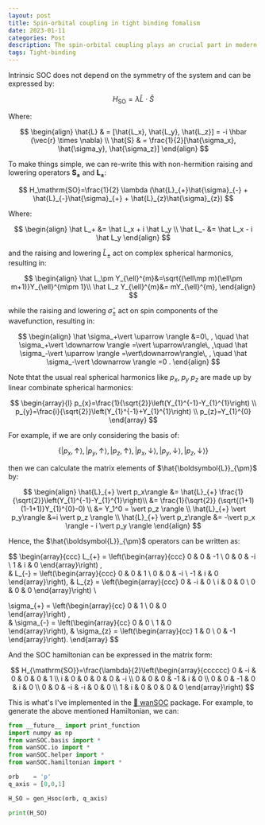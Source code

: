 ```yaml
---
layout: post
title: Spin-orbital coupling in tight binding fomalism
date: 2023-01-11
categories: Post
description: The spin-orbital coupling plays an crucial part in modern day spintronics. In this blog post, I will disscuss how to generate spin-orbital coupling Hamiltonian from scratch.
tags: Tight-binding
---
```


<!-- https://www.nature.com/articles/s42005-018-0078-4.pdf -->
Intrinsic SOC does not depend on the symmetry of the system and can be expressed by:

$$
H_\mathrm{SO}=\lambda \hat{L} \cdot \hat{S}
$$

Where:

$$
\begin{align}
\hat{L} & = [\hat{L_x}, \hat{L_y}, \hat{L_z}] = -i \hbar (\vec{r} \times \nabla) \\
\hat{S} & = \frac{1}{2}[\hat{\sigma_x}, \hat{\sigma_y}, \hat{\sigma_z}]
\end{align}
$$

To make things simple, we can re-write this with non-hermition raising and lowering operators $\boldsymbol{S_{\pm}}$ and $\boldsymbol{L_{\pm}}$:

$$
H_\mathrm{SO}=\frac{1}{2} \lambda (\hat{L}_{+}\hat{\sigma}_{-} + \hat{L}_{-}\hat{\sigma}_{+} + \hat{L}_{z}\hat{\sigma}_{z})
$$

Where:

$$
\begin{align}
\hat L_+ &= \hat L_x + i \hat L_y \\
\hat L_- &= \hat L_x - i \hat L_y
\end{align}
$$

and the raising and lowering $\hat L_{\pm}$ act on complex spherical harmonics, resulting in:

$$
\begin{align}
\hat L_\pm Y_{\ell}^{m}&=\sqrt{(\ell\mp m)(\ell\pm m+1)}Y_{\ell}^{m\pm 1}\\
\hat L_z Y_{\ell}^{m}&= mY_{\ell}^{m},
\end{align}
$$

while the raising and lowering $\hat \sigma_{\pm}$ act on spin components of the wavefunction, resulting in:

$$
\begin{align}
\hat \sigma_+\vert \uparrow \rangle &=0\, ,  \quad 
\hat \sigma_+\vert \downarrow \rangle =\vert \uparrow\rangle\, ,\quad
\hat \sigma_-\vert \uparrow \rangle =\vert\downarrow\rangle\, ,  \quad 
\hat \sigma_-\vert \downarrow \rangle =0 .
\end{align}
$$


Note thtat the usual real spherical harmonics like $p_x$, $p_y$ $p_z$ are made up by linear combinate spherical harmonics:

$$
\begin{array}{l}
p_{x}=\frac{1}{\sqrt{2}}\left(Y_{1}^{-1}-Y_{1}^{1}\right) \\
p_{y}=\frac{i}{\sqrt{2}}\left(Y_{1}^{-1}+Y_{1}^{1}\right) \\
p_{z}=Y_{1}^{0}
\end{array}
$$


For example, if we are only considering the basis of:

$$
\left\{\left|p_{x}, \uparrow\right\rangle,\left|p_{y}, \uparrow\right\rangle,\left|p_{z}, \uparrow\right\rangle,\left|p_{x}, \downarrow\right\rangle,\left|p_{y}, \downarrow\right\rangle,\left|p_{z}, \downarrow\right\rangle\right\}
$$

then we can calculate the matrix elements of $\hat{\boldsymbol{L}}_{\pm}$ by:

$$
\begin{align}
\hat{L}_{+} \vert p_x\rangle &= \hat{L}_{+} \frac{1}{\sqrt{2}}\left(Y_{1}^{-1}-Y_{1}^{1}\right)\\
&= \frac{1}{\sqrt{2}} (\sqrt{(1+1)(1-1+1)}Y_{1}^{0}-0) \\
&= Y_1^0 = \vert p_z \rangle \\
\hat{L}_{+} \vert p_y\rangle &=i \vert p_z \rangle \\
\hat{L}_{+} \vert p_z\rangle &= -\vert p_x \rangle - i \vert p_y \rangle
\end{align}
$$


Hence, the $\hat{\boldsymbol{L}}_{\pm}$ operators can be written as:

$$
\begin{array}{ccc}
L_{+} = \left(\begin{array}{ccc}
0 & 0 & -1 \\
0 & 0 & -i \\
1 & i & 0
\end{array}\right) ,   
& L_{-} = \left(\begin{array}{ccc}
0 & 0 & 1 \\
0 & 0 & -i \\
-1 & i & 0
\end{array}\right), 
& L_{z} = \left(\begin{array}{ccc}
0 & -i & 0 \\
i & 0 & 0 \\
0 & 0 & 0
\end{array}\right) \\

\sigma_{+} = \left(\begin{array}{cc}
0 & 1  \\
0 & 0  
\end{array}\right) ,   
& \sigma_{-} = \left(\begin{array}{cc}
0 & 0 \\
1 & 0  
\end{array}\right), 
& \sigma_{z} = \left(\begin{array}{cc}
1 & 0  \\
0 & -1  
\end{array}\right).
\end{array}
$$

And the SOC hamiltonian can be expressed in the matrix form:

$$
H_{\mathrm{SO}}=\frac{\lambda}{2}\left(\begin{array}{cccccc}
0 & -i & 0 & 0 & 0 & 1 \\
i & 0 & 0 & 0 & 0 & -i \\
0 & 0 & 0 & -1 & i & 0 \\
0 & 0 & -1 & 0 & i & 0 \\
0 & 0 & -i & -i & 0 & 0 \\
1 & i & 0 & 0 & 0 & 0 
\end{array}\right)
$$

This is what's I've implemented in the [:link: wanSOC](https://github.com/Chengcheng-Xiao/wanSOC) package. For example, to generate the above mentioned Hamiltonian, we can:

```python
from __future__ import print_function
import numpy as np
from wanSOC.basis import *
from wanSOC.io import *
from wanSOC.helper import *
from wanSOC.hamiltonian import *

orb    = 'p'
q_axis = [0,0,1]

H_SO = gen_Hsoc(orb, q_axis)

print(H_SO)
```

